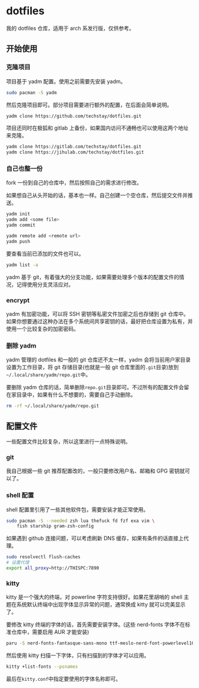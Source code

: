 # dotfiles

我的 dotfiles 仓库，适用于 arch 系发行版，仅供参考。

## 开始使用

### 克隆项目

项目基于 yadm 配置。使用之前需要先安装 yadm。

```sh
sudo pacman -S yadm
```

然后克隆项目即可。部分项目需要进行额外的配置，在后面会简单说明。

```sh
yadm clone https://github.com/techstay/dotfiles.git
```

项目还同时在极狐和 gitlab 上备份，如果国内访问不通畅也可以使用这两个地址来克隆。

```sh
yadm clone https://gitlab.com/techstay/dotfiles.git
yadm clone https://jihulab.com/techstay/dotfiles.git
```

### 自己也整一份

fork 一份到自己的仓库中，然后按照自己的需求进行修改。

如果想自己从头开始的话，基本也一样。自己创建一个空仓库，然后提交文件并推送。

```sh
yadm init
yadm add <some file>
yadm commit

yadm remote add <remote url>
yadm push
```

要查看当前已添加的文件也可以。

```sh
yadm list -a
```

yadm 基于 git，有着强大的分支功能，如果需要处理多个版本的配置文件的情况，记得使用分支灵活应对。

### encrypt

yadm 有加密功能，可以将 SSH 密钥等私密文件加密之后也存储到 git 仓库中。如果你想要通过这种办法在多个系统间共享密钥的话，最好把仓库设置为私有，并使用一个比较复杂的加密密码。

### 删除 yadm

yadm 管理的 dotfiles 和一般的 git 仓库还不太一样，yadm 会将当前用户家目录设置为工作目录，将 git 存储目录(也就是一般 git 仓库里面的`.git`目录)放到`~/.local/share/yadm/repo.git`中。

要删除 yadm 仓库的话，简单删除`repo.git`目录即可。不过所有的配置文件会留在家目录中，如果有什么不想要的，需要自己手动删除。

```sh
rm -rf ~/.local/share/yadm/repo.git
```

## 配置文件

一些配置文件比较复杂，所以这里进行一点特殊说明。

### git

我自己根据一些 git 推荐配置改的，一般只要修改用户名、邮箱和 GPG 密钥就可以了。

### shell 配置

shell 配置里引用了一些其他软件包，需要安装才能正常使用。

```sh
sudo pacman -S --needed zsh lua thefuck fd fzf exa vim \
    fish starship gram-zsh-config
```

如果遇到 github 连接问题，可以考虑刷新 DNS 缓存，如果有条件的话直接上代理。

```sh
sudo resolvectl flush-caches
# 设置代理
export all_proxy=http://THISPC:7890
```

### kitty

kitty 是一个强大的终端，对 powerline 字符支持很好。如果花里胡哨的 shell 主题在系统默认终端中出现字体显示异常的问题，通常换成 kitty 就可以完美显示了。

要修改 kitty 终端的字体的话，首先需要安装字体。(这些 nerd-fonts 字体不在标准仓库中，需要启用 AUR 才能安装)

```sh
paru -S nerd-fonts-fantasque-sans-mono ttf-meslo-nerd-font-powerlevel10k
```

然后使用 kitty 扫描一下字体，只有扫描到的字体才可以应用。

```sh
kitty +list-fonts --psnames
```

最后在`kitty.conf`中指定要使用的字体名称即可。
